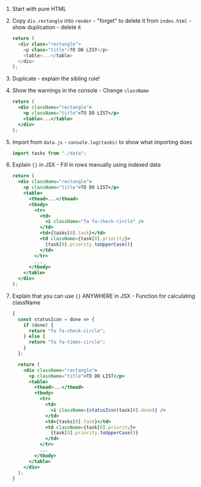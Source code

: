 1. Start with pure HTML
2. Copy `div.rectangle` into `render` - "forget" to delete it from `index.html` - show duplication - delete it

   ```javascript
   return (
     <div class="rectangle">
       <p class="title">TO DO LIST</p>
       <table>...</table>
     </div>
   );
   ```

3. Duplicate - explain the sibling rule!

4. Show the warnings in the console - Change `className`

   ```jsx
   return (
     <div className="rectangle">
       <p className="title">TO DO LIST</p>
       <table>...</table>
     </div>
   );
   ```

5. Import from `data.js` - `console.log(tasks)` to show what importing does

   ```javascript
   import tasks from "./data";
   ```

6. Explain `{}` in JSX - Fill in rows manually using indexed data

   ```jsx
   return (
     <div className="rectangle">
       <p className="title">TO DO LIST</p>
       <table>
         <thead>...</thead>
         <tbody>
           <tr>
             <td>
               <i className="fa fa-check-circle" />
             </td>
             <td>{tasks[0].task}</td>
             <td className={task[0].priority}>
               {task[0].priority.toUpperCase()}
             </td>
           </tr>
           ...
         </tbody>
       </table>
     </div>
   );
   ```

7. Explain that you can use `{}` ANYWHERE in JSX - Function for calculating className

   ```jsx
   {
     const statusIcon = done => {
       if (done) {
         return "fa fa-check-circle";
       } else {
         return "fa fa-times-circle";
       }
     };

     return (
       <div className="rectangle">
         <p className="title">TO DO LIST</p>
         <table>
           <thead>...</thead>
           <tbody>
             <tr>
               <td>
                 <i className={statusIcon(task[0].done)} />
               </td>
               <td>{tasks[0].task}</td>
               <td className={task[0].priority}>
                 {task[0].priority.toUpperCase()}
               </td>
             </tr>
             ...
           </tbody>
         </table>
       </div>
     );
   }
   ```

